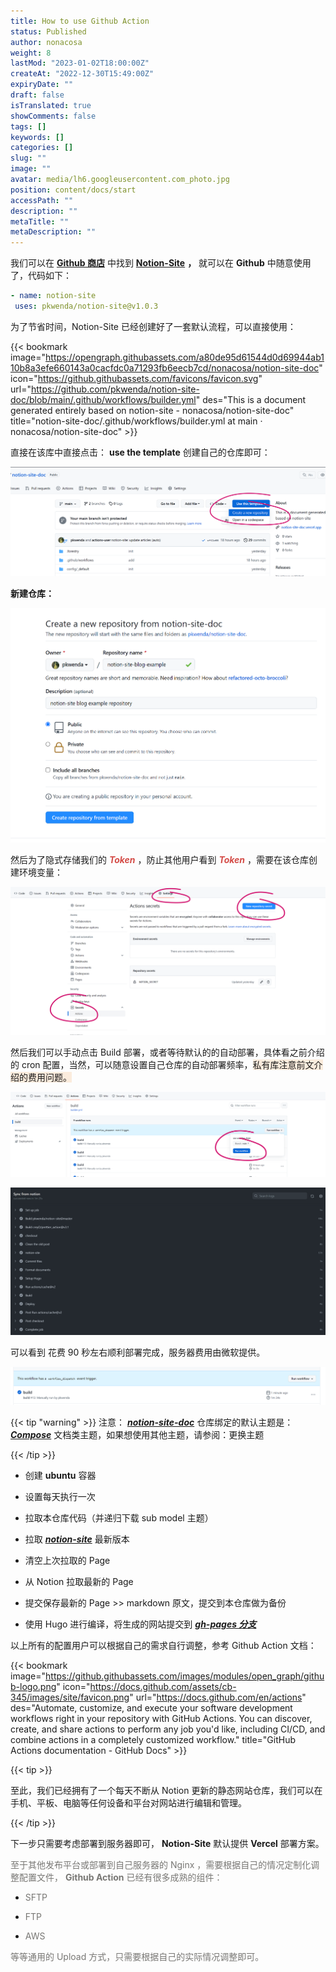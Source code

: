 ```yaml
---
title: How to use Github Action
status: Published
author: nonacosa
weight: 8
lastMod: "2023-01-02T18:00:00Z"
createAt: "2022-12-30T15:49:00Z"
expiryDate: ""
draft: false
isTranslated: true
showComments: false
tags: []
keywords: []
categories: []
slug: ""
image: ""
avatar: media/lh6.googleusercontent.com_photo.jpg
position: content/docs/start
accessPath: ""
description: ""
metaTitle: ""
metaDescription: ""
---
```

我们可以在 **[Github 商店](https://github.com/marketplace)** 中找到 **[Notion-Site](https://github.com/marketplace/actions/notion-site)**  **，** 就可以在 **Github** 中随意使用了，代码如下：


 ```yaml
 - name: notion-site
  uses: pkwenda/notion-site@v1.0.3
 ```
 <!--more-->为了节省时间，Notion-Site 已经创建好了一套默认流程，可以直接使用：

{{< bookmark image="https://opengraph.githubassets.com/a80de95d61544d0d69944ab110b8a3efe660143a0cacfdc0a71293fb6eecb7cd/nonacosa/notion-site-doc" icon="https://github.githubassets.com/favicons/favicon.svg" url="https://github.com/pkwenda/notion-site-doc/blob/main/.github/workflows/builder.yml"  des="This is a document generated entirely based on notion-site - nonacosa/notion-site-doc"  title="notion-site-doc/.github/workflows/builder.yml at main · nonacosa/notion-site-doc"  >}}

直接在该库中直接点击： **use the template** 创建自己的仓库即可：



![](media/prod-files-secure.s3.us-west-2.amazonaws.com_e2f5dab2-961a-4dc2-ae04-c4109c388505.png)



 **新建仓库：** 

![](media/prod-files-secure.s3.us-west-2.amazonaws.com_9ea387ed-b28e-411b-a97e-2e2eb566c3ff.png)

然后为了隐式存储我们的<span style="color: rgba(212, 76, 71, 1);"> ***Token*** </span>，防止其他用户看到<span style="color: rgba(212, 76, 71, 1);"> ***Token*** </span>，需要在该仓库创建环境变量：



![](media/prod-files-secure.s3.us-west-2.amazonaws.com_252a785f-9436-44e3-bd5e-a0d7566e066b.png)

然后我们可以手动点击 Build 部署，或者等待默认的的自动部署，具体看之前介绍的 cron 配置，当然，可以随意设置自己仓库的自动部署频率，<span style="background-color: rgba(251, 236, 221, 1);">私有库注意前文介绍的费用问题。</span>

![](media/prod-files-secure.s3.us-west-2.amazonaws.com_bbc10e5b-591b-48d3-8c8a-737f3f95e6c1.png)



![](media/prod-files-secure.s3.us-west-2.amazonaws.com_cd4afefb-31b6-4b9b-b60a-410b37bdcd06.png)

可以看到 花费 90 秒左右顺利部署完成，服务器费用由微软提供。

![](media/prod-files-secure.s3.us-west-2.amazonaws.com_12e5f7ff-ed35-46ae-873f-0dfaf26185b5.png)



{{< tip "warning" >}}
注意： ***[notion-site-doc](https://github.com/pkwenda/notion-site-doc)*** 仓库绑定的默认主题是： ***[Compose](https://github.com/onweru/compose)*** 文档类主题，如果想使用其他主题，请参阅：更换主题

{{< /tip >}}

- 创建 **ubuntu** 容器

- 设置每天执行一次

- 拉取本仓库代码（并递归下载 sub model 主题）

- 拉取 ***[notion-site](https://github.com/pkwenda/notion-site-doc)*** 最新版本

- 清空上次拉取的 Page

- 从 Notion 拉取最新的 Page

- 提交保存最新的 Page >> markdown 原文，提交到本仓库做为备份

- 使用 Hugo 进行编译，将生成的网站提交到 ***[gh-pages 分支](https://github.com/pkwenda/notion-site-doc/tree/gh-pages)*** 

以上所有的配置用户可以根据自己的需求自行调整，参考 Github Action 文档：

{{< bookmark image="https://github.githubassets.com/images/modules/open_graph/github-logo.png" icon="https://docs.github.com/assets/cb-345/images/site/favicon.png" url="https://docs.github.com/en/actions"  des="Automate, customize, and execute your software development workflows right in your repository with GitHub Actions. You can discover, create, and share actions to perform any job you'd like, including CI/CD, and combine actions in a completely customized workflow."  title="GitHub Actions documentation - GitHub Docs"  >}}

{{< tip >}}

至此，我们已经拥有了一个每天不断从 Notion 更新的静态网站仓库，我们可以在手机、平板、电脑等任何设备和平台对网站进行编辑和管理。

{{< /tip >}}

下一步只需要考虑部署到服务器即可， **Notion-Site** 默认提供 **Vercel** 部署方案。



<span style="color: rgba(120, 119, 116, 1);">至于其他发布平台或部署到自己服务器的 Nginx ，需要根据自己的情况定制化调整配置文件，</span><span style="color: rgba(120, 119, 116, 1);"> **Github Action** </span><span style="color: rgba(120, 119, 116, 1);">已经有很多成熟的组件：</span>

- <span style="color: rgba(120, 119, 116, 1);">SFTP</span>

- <span style="color: rgba(120, 119, 116, 1);">FTP</span>

- <span style="color: rgba(120, 119, 116, 1);">AWS</span>

<span style="color: rgba(120, 119, 116, 1);">等等通用的 Upload 方式，只需要根据自己的实际情况调整即可。</span>

